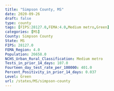 ```yaml
---
title: "Simpson County, MS"
date: 2020-09-26
draft: false
type: county
tags: [FIPS:28127.0,FEMA:4.0,Medium metro,Green]
categories: [MS]
County: Simpson County
State: MS
FIPS: 28127.0
FEMA_Region: 4.0
Population: 26658.0
NCHS_Urban_Rural_Classification: Medium metro
Tests_in_prior_14_days: 107.0
Fourteen_day_test_rate_per_100000: 401.0
Percent_Positivity_in_prior_14_days: 0.037
Level: Green
url: /states/MS/simpson-county
---
```



